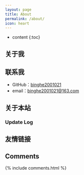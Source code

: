 ```yaml
---
layout: page
title: About
permalink: /about/
icon: heart
---
```


* content
{:toc}

## 关于我

## 联系我

* GitHub：[binghe2001021](https://github.com/binghe2001021)
* email：binghe2001021@163.com

## 关于本站

### Update Log

## 友情链接

## Comments

{% include comments.html %}
